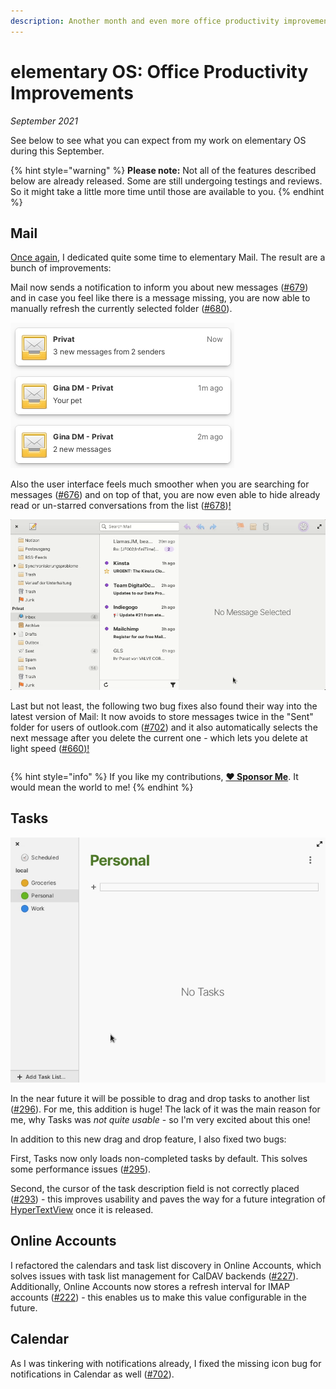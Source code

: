 ```yaml
---
description: Another month and even more office productivity improvements!
---
```


# elementary OS: Office Productivity Improvements

_September 2021_

See below to see what you can expect from my work on elementary OS during this September.

{% hint style="warning" %}
**Please note:** Not all of the features described below are already released. Some are still undergoing testings and reviews. So it might take a little more time until those are available to you.
{% endhint %}

## Mail

[Once again](https://www.marco.betschart.name/blog/2021-07-25-a-month-dedicated-to-elementary-mail), I dedicated quite some time to elementary Mail. The result are a bunch of improvements:

Mail now sends a notification to inform you about new messages \([\#679](https://github.com/elementary/mail/pull/679)\) and in case you feel like there is a message missing, you are now able to manually refresh the currently selected folder \([\#680](https://github.com/elementary/mail/pull/680)\).

![Mail notifies you about new messages](../.gitbook/assets/elementary-mail-notifications.png)

Also the user interface feels much smoother when you are searching for messages \([\#676](https://github.com/elementary/mail/pull/676)\) and on top of that, you are now even able to hide already read or un-starred conversations from the list \([\#678](https://github.com/elementary/mail/pull/678)\)[!](https://github.com/elementary/mail/pull/678]%29!)

![New functionality in elementary Mail: Refresh and Filter](../.gitbook/assets/elementary-mail-refresh-and-filter.png)

Last but not least, the following two bug fixes also found their way into the latest version of Mail: It now avoids to store messages twice in the "Sent" folder for users of outlook.com \([\#702](https://github.com/elementary/mail/pull/702)\) and it also automatically selects the next message after you delete the current one - which lets you delete at light speed \([\#660](https://github.com/elementary/mail/pull/660)[\)!](https://github.com/elementary/mail/pull/660%29!)

|  |  |
| :--- | :--- |


{% hint style="info" %}
If you like my contributions, [**❤️ Sponsor Me**](https://github.com/sponsors/marbetschar). It would mean the world to me!
{% endhint %}

## Tasks

![elementary Tasks: Drag task to another list](../.gitbook/assets/elementary-tasks-drag-and-drop.png)

In the near future it will be possible to drag and drop tasks to another list \([\#296](https://github.com/elementary/tasks/pull/296)\). For me, this addition is huge! The lack of it was the main reason for me, why Tasks was _not quite usable_ - so I'm very excited about this one!

In addition to this new drag and drop feature, I also fixed two bugs:

First, Tasks now only loads non-completed tasks by default. This solves some performance issues \([\#295](https://github.com/elementary/tasks/pull/295)\).

Second, the cursor of the task description field is not correctly placed \([\#293](https://github.com/elementary/tasks/pull/293)\) - this improves usability and paves the way for a future integration of [HyperTextView](https://github.com/elementary/granite/pull/507) once it is released.

## Online Accounts

I refactored the calendars and task list discovery in Online Accounts, which solves issues with task list management for CalDAV backends \([\#227](https://github.com/elementary/switchboard-plug-onlineaccounts/pull/227)\). Additionally, Online Accounts now stores a refresh interval for IMAP accounts \([\#222](https://github.com/elementary/switchboard-plug-onlineaccounts/pull/222)\) - this enables us to make this value configurable in the future.

## Calendar

As I was tinkering with notifications already, I fixed the missing icon bug for notifications in Calendar as well \([\#702](https://github.com/elementary/calendar/pull/702)\).

